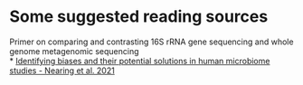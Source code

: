 # Some suggested reading sources   

Primer on comparing and contrasting 16S rRNA gene sequencing and whole genome metagenomic sequencing  
	* [Identifying biases and their potential solutions in human microbiome studies - Nearing et al. 2021](https://microbiomejournal.biomedcentral.com/articles/10.1186/s40168-021-01059-0#Sec13)

